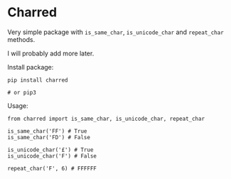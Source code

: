 # Charred

Very simple package with `is_same_char`, `is_unicode_char` and `repeat_char` methods.

I will probably add more later.

Install package:

```
pip install charred

# or pip3
```

Usage:

```
from charred import is_same_char, is_unicode_char, repeat_char

is_same_char('FF') # True
is_same_char('FD') # False

is_unicode_char('£') # True
is_unicode_char('F') # False

repeat_char('F', 6) # FFFFFF
```
